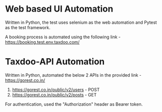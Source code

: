 # Web based UI Automation
Written in Python, the test uses selenium as the web automation and Pytest as the test framework.

A booking process is automated using the following link - https://booking.test.env.taxdoo.com/

# Taxdoo-API Automation
Written in Python, automated the below 2 APIs in the provided link - https://gorest.co.in/
1. https://gorest.co.in/public/v2/users - POST
2. https://gorest.co.in/public/v2/posts - GET

For authentication, used the "Authorization" header as Bearer token.
